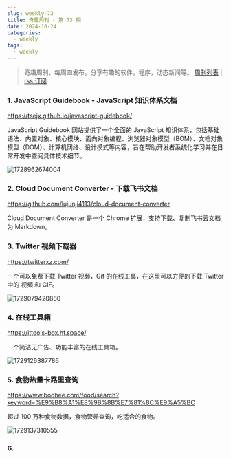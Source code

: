 ```yaml
---
slug: weekly-73
title: 奇趣周刊 - 第 73 期
date: 2024-10-24
categories:
  - weekly
tags:
  - weekly
---
```


> 奇趣周刊，每周四发布，分享有趣的软件，程序，动态新闻等。 [周刊列表](/categories/weekly/) | [rss 订阅](/categories/weekly/index.xml)

### 1. JavaScript Guidebook - JavaScript 知识体系文档

https://tsejx.github.io/javascript-guidebook/

JavaScript Guidebook 网站提供了一个全面的 JavaScript 知识体系，包括基础语法、内置对象、核心模块、面向对象编程、浏览器对象模型（BOM）、文档对象模型（DOM）、计算机网络、设计模式等内容，旨在帮助开发者系统化学习并在日常开发中查阅具体技术细节。

![1728962674004](https://imgurl.zishu.me/2024/10/1728962674004.webp)

### 2. Cloud Document Converter - 下载飞书文档

https://github.com/lujunji4113/cloud-document-converter

Cloud Document Converter 是一个 Chrome 扩展，支持下载、复制飞书云文档为 Markdown。

### 3. Twitter 视频下载器

https://twitterxz.com/

一个可以免费下载 Twitter 视频，Gif 的在线工具，在这里可以方便的下载 Twitter 中的 视频 和 GIF。

![1729079420860](https://imgurl.zishu.me/2024/10/1729079420860.webp)

### 4. 在线工具箱

https://ittools-box.hf.space/

一个简洁无广告、功能丰富的在线工具箱。

![1729126387786](https://imgurl.zishu.me/2024/10/1729126387786.webp)

### 5. 食物热量卡路里查询

https://www.boohee.com/food/search?keyword=%E9%B8%A1%E8%9B%8B%E7%81%8C%E9%A5%BC

超过 100 万种食物数据，食物营养查询，吃适合的食物。

![1729137310555](https://imgurl.zishu.me/2024/10/1729137310555.webp)

### 6. 